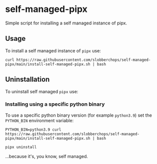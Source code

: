 # self-managed-pipx
Simple script for installing a self managed instance of pipx.

## Usage

To install a self managed instance of `pipx` use:
```shell
curl https://raw.githubusercontent.com/slobberchops/self-managed-pipx/main/install-self-managed-pipx.sh | bash
```

## Uninstallation

To uninstall self managed `pipx` use:

### Installing using a specific python binary

To use a specific python binary version (for example `python3.9`) set the
`PYTHON_BIN` environment variable:

```shell
PYTHON_BIN=python3.9 curl https://raw.githubusercontent.com/slobberchops/self-managed-pipx/main/install-self-managed-pipx.sh | bash
```

```shell
pipx uninstall
```

...because it's, you know, self managed.
